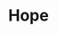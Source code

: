 ---
layout: piece
collection_: paintings
title: Hope
image: hope.jpg
media: Acrylic
dimensions: 8" x 11"
description: Painted with popsicle sticks on corrugated board.
price: $95
create_date: 2015
---